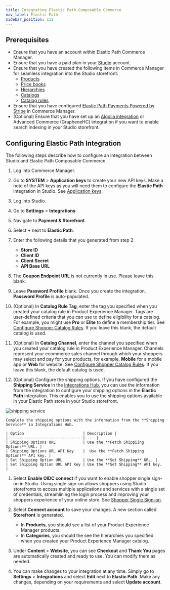```yaml
---
title: Integrating Elastic Path Composable Commerce
nav_label: Elastic Path
sidebar_position: 111
---
```


## Prerequisites

- Ensure that you have an account within Elastic Path Commerce Manager.
- Ensure that you have a paid plan in your [Studio](https://app.unstack.com/) account.
- Ensure that you have created the following items in Commerce Manager for seamless integration into the Studio storefront:
    - [Products](/docs/pxm/products/pxm-products-commerce-manager/overview)
    - [Price books](/docs/commerce-manager/product-experience-manager/pricebooks/pxm-pricebooks)
    - [Hierarchies](/docs/pxm/hierarchies/hierarchy)
    - [Catalogs](/docs/pxm/catalogs/catalogs-cm/catalog-configuration)
    - [Catalog rules](/docs/pxm/catalogs/catalogs-cm/catalog-rules)
- Ensure that you have configured [Elastic Path Payments Powered by Stripe](/docs/commerce-cloud/payments/payment-gateway-cm/payments-powered-by-stripe) in Commerce Manager.
- (Optional) Ensure that you have set up an [Algolia integration](/docs/studio/Integrations/algolia) or Advanced Commerce (GrapheneHC) integration if you want to enable search indexing in your Studio storefront.

## Configuring **Elastic Path** Integration

The following steps describe how to configure an integration between Studio and Elastic Path Composable Commerce.

1. Log into Commerce Manager.
1. Go to **SYSTEM** > **Application keys** to create your new API keys. Make a note of the API keys as you will need them to configure the **Elastic Path** integration in Studio. See [Application keys](/guides/Getting%20Started/authentication/application-keys/application-keys-cm).
1. Log into Studio.
1. Go to **Settings** > **Integrations**.
1. Navigate to **Payment & Storefront**.
1. Select **+** next to **Elastic Path**.
1. Enter the following details that you generated from step 2.

    - **Store ID**
    - **Client ID**
    - **Client Secret**
    - **API Base URL**

1. The **Coupon Endpoint URL** is not currently in use. Please leave this blank.
1. Leave **Password Profile** blank. Once you create the integration, **Password Profile** is auto-populated.
1. (Optional) In **Catalog Rule Tag**, enter the tag you specified when you created your catalog rule in Product Experience Manager. Tags are user-defined criteria that you can use to define eligibility for a catalog. For example, you might use **Pro** or **Elite** to define a membership tier. See [Configure Shopper Catalog Rules](/docs/pxm/catalogs/catalogs-cm/catalog-rules). If you leave this blank, the default catalog is used.
1. (Optional) In **Catalog Channel**, enter the channel you specified when you created your catalog rule in Product Experience Manager. Channels represent your ecommerce sales channel through which your shoppers may select and pay for your products, for example, **Mobile** for a mobile app or **Web** for website. See [Configure Shopper Catalog Rules](/docs/pxm/catalogs/catalogs-cm/catalog-rules). If you leave this blank, the default catalog is used.
1. (Optional) Configure the shipping options. If you have configured the **Shipping Service** in the [Integrations Hub](/docs/composer/integration-hub/integrations-hub), you can use the information from the integration to configure your shipping options in the **Elastic Path** integration. This enables you to use the shipping options available in your Elastic Path store in your Studio storefront.

![shipping service](/assets/studio/shippingoptions.png)

    Complete the shipping options with the information from the **Shipping Service** in Integrations Hub.

    | Option                          | Description |
    |---------------------------------| --- |
    | Shipping Options URL            | Use the **Fetch Shippiing Options** URL. |
    | Shipping Options URL API Key    |  Use the **Fetch Shipping Options** API key. |
    | Set Shipping Option URL         | Use the **Set Shipping** URL. |
    | Set Shipping Option URL API Key | Use the **Set Shipping** API key. |
1. Select **Enable OIDC connect** if you want to enable shopper single sign-on in Studio. Using single sign-on allows shoppers using Studio storefronts to access multiple applications and services with a single set of credentials, streamlining the login process and improving your shoppers experience of your online store. See [Shopper Single Sign-on](/docs/studio/Settings/sso).
1. Select **Connect account** to save your changes. A new section called **Storefront** is generated.

    - In **Products**, you should see a list of your Product Experience Manager products.
    - In **Categories**, you should the see the hierarchies you specified when you created your Product Experience Manager catalog.

1. Under **Content** > **Website**, you can see **Checkout** and **Thank You** pages are automatically created and ready to use. You can modify them as needed.
1. You can make changes to your integration at any time. Simply go to **Settings** > **Integrations** and select **Edit** next to **Elastic Path**. Make any changes, depending on your requirements and select **Update account**.




